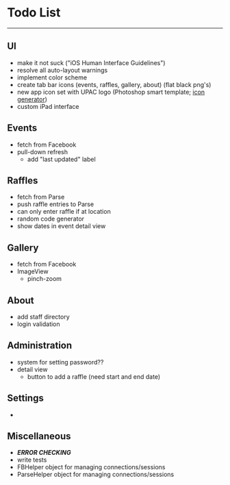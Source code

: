 # Todo List

---

## UI
* make it not suck ("iOS Human Interface Guidelines")
* resolve all auto-layout warnings
* implement color scheme
* create tab bar icons (events, raffles, gallery, about) (flat black png's)
* new app icon set with UPAC logo (Photoshop smart template; [icon generator](http://makeappicon.com))
* custom iPad interface


## Events
* fetch from Facebook
* pull-down refresh
    * add "last updated" label


## Raffles
* fetch from Parse
* push raffle entries to Parse
* can only enter raffle if at location
* random code generator
* show dates in event detail view


## Gallery
* fetch from Facebook
* ImageView
    * pinch-zoom


## About
* add staff directory
* login validation


## Administration
* system for setting password??
* detail view
    * button to add a raffle (need start and end date)


## Settings
*


## Miscellaneous
* ___ERROR CHECKING___
* write tests
* FBHelper object for managing connections/sessions
* ParseHelper object for managing connections/sessions

